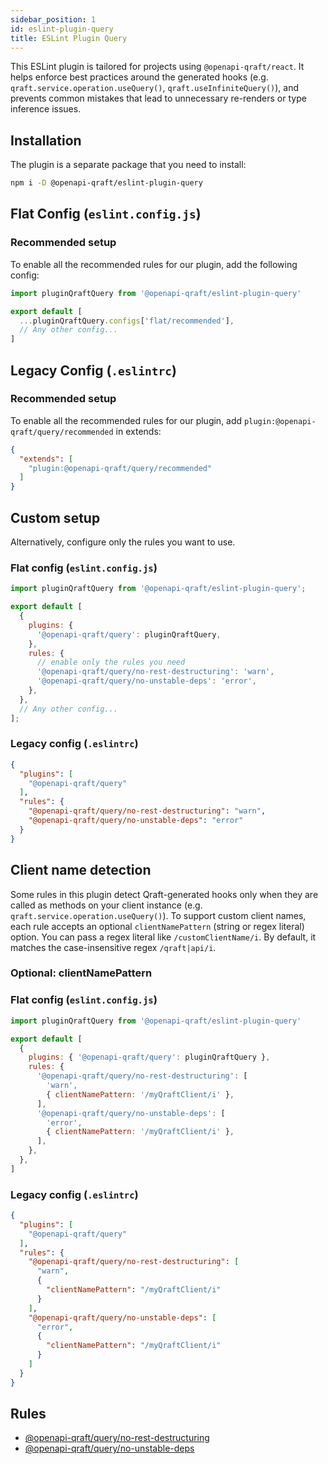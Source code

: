 ```yaml
---
sidebar_position: 1
id: eslint-plugin-query
title: ESLint Plugin Query
---
```


This ESLint plugin is tailored for projects using `@openapi-qraft/react`. It helps enforce best practices around the generated hooks (e.g.
`qraft.service.operation.useQuery()`, `qraft.useInfiniteQuery()`), and prevents common mistakes that lead to unnecessary re-renders or type inference issues.

## Installation

The plugin is a separate package that you need to install:

```bash npm2yarn
npm i -D @openapi-qraft/eslint-plugin-query
```

## Flat Config (`eslint.config.js`)

### Recommended setup

To enable all the recommended rules for our plugin, add the following config:

```js
import pluginQraftQuery from '@openapi-qraft/eslint-plugin-query'

export default [
  ...pluginQraftQuery.configs['flat/recommended'],
  // Any other config...
]
```

## Legacy Config (`.eslintrc`)

### Recommended setup

To enable all the recommended rules for our plugin, add `plugin:@openapi-qraft/query/recommended` in extends:

```json
{
  "extends": [
    "plugin:@openapi-qraft/query/recommended"
  ]
}
```

## Custom setup

Alternatively, configure only the rules you want to use.

### Flat config (`eslint.config.js`)

```js
import pluginQraftQuery from '@openapi-qraft/eslint-plugin-query';

export default [
  {
    plugins: {
      '@openapi-qraft/query': pluginQraftQuery,
    },
    rules: {
      // enable only the rules you need
      '@openapi-qraft/query/no-rest-destructuring': 'warn',
      '@openapi-qraft/query/no-unstable-deps': 'error',
    },
  },
  // Any other config...
];
```

### Legacy config (`.eslintrc`)

```json
{
  "plugins": [
    "@openapi-qraft/query"
  ],
  "rules": {
    "@openapi-qraft/query/no-rest-destructuring": "warn",
    "@openapi-qraft/query/no-unstable-deps": "error"
  }
}
```

## Client name detection

Some rules in this plugin detect Qraft-generated hooks only when they are called as methods on your client instance (e.g. `qraft.service.operation.useQuery()`).
To support custom client names, each rule accepts an optional `clientNamePattern` (string or regex literal) option. You can pass a regex literal like
`/customClientName/i`. By default, it matches the case-insensitive regex `/qraft|api/i`.

### Optional: clientNamePattern

### Flat config (`eslint.config.js`)

```js
import pluginQraftQuery from '@openapi-qraft/eslint-plugin-query'

export default [
  {
    plugins: { '@openapi-qraft/query': pluginQraftQuery },
    rules: {
      '@openapi-qraft/query/no-rest-destructuring': [
        'warn',
        { clientNamePattern: '/myQraftClient/i' },
      ],
      '@openapi-qraft/query/no-unstable-deps': [
        'error',
        { clientNamePattern: '/myQraftClient/i' },
      ],
    },
  },
]
```

### Legacy config (`.eslintrc`)

```json
{
  "plugins": [
    "@openapi-qraft/query"
  ],
  "rules": {
    "@openapi-qraft/query/no-rest-destructuring": [
      "warn",
      {
        "clientNamePattern": "/myQraftClient/i"
      }
    ],
    "@openapi-qraft/query/no-unstable-deps": [
      "error",
      {
        "clientNamePattern": "/myQraftClient/i"
      }
    ]
  }
}
```

## Rules

- [@openapi-qraft/query/no-rest-destructuring](./no-rest-destructuring.md)
- [@openapi-qraft/query/no-unstable-deps](./no-unstable-deps.md)
